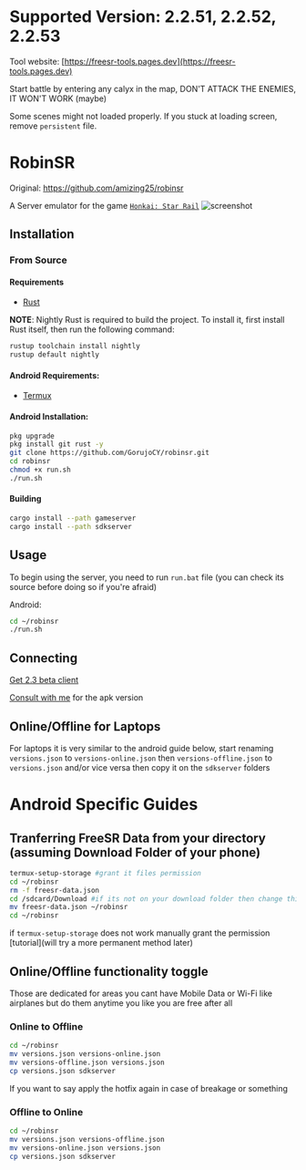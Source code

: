 # Supported Version: 2.2.51, 2.2.52, 2.2.53

Tool website: [https://freesr-tools.pages.dev](https://freesr-tools.pages.dev)

Start battle by entering any calyx in the map, DON'T ATTACK THE ENEMIES, IT WON'T WORK (maybe)

Some scenes might not loaded properly. If you stuck at loading screen, remove `persistent` file.

# RobinSR
Original: https://github.com/amizing25/robinsr


A Server emulator for the game [`Honkai: Star Rail`](https://hsr.hoyoverse.com/en-us/)
![screenshot](image.png)

## Installation

### From Source

#### Requirements

- [Rust](https://www.rust-lang.org/tools/install)

**NOTE**: Nightly Rust is required to build the project. To install it, first install
Rust itself, then run the following command:

```sh
rustup toolchain install nightly
rustup default nightly
```
#### Android Requirements:
- [Termux](https://github.com/termux/termux-app/releases/download/v0.118.0/termux-app_v0.118.0+github-debug_universal.apk)

#### Android Installation:

```sh
pkg upgrade
pkg install git rust -y
git clone https://github.com/GorujoCY/robinsr.git
cd robinsr
chmod +x run.sh
./run.sh
```

#### Building

```sh
cargo install --path gameserver
cargo install --path sdkserver
```
## Usage

To begin using the server, you need to run `run.bat` file (you can check its source before doing so if you're afraid)

Android: 

```sh
cd ~/robinsr
./run.sh
```

## Connecting
[Get 2.3 beta client](https://autopatchos.starrails.com/client/Beta/20240517111205_PZfNSHVLH509e76v/StarRail_.2.53.zip)

[Consult with me](https://gorujokun.cy/#contact) for the apk version

## Online/Offline for Laptops
For laptops it is very similar to the android guide below, start renaming  `versions.json` to `versions-online.json` then `versions-offline.json` to `versions.json` and/or vice versa then copy it on the `sdkserver` folders 
# Android Specific Guides

## Tranferring FreeSR Data from your directory (assuming Download Folder of your phone)
```sh
termux-setup-storage #grant it files permission
cd ~/robinsr 
rm -f freesr-data.json
cd /sdcard/Download #if its not on your download folder then change this to the directory that's in
mv freesr-data.json ~/robinsr
cd ~/robinsr
```
if `termux-setup-storage` does not work manually grant the permission
[tutorial](will try a more permanent method later)

## Online/Offline functionality toggle
Those are dedicated for areas you cant have Mobile Data or Wi-Fi like airplanes but do them anytime you like you are free after all

### Online to Offline
```sh
cd ~/robinsr
mv versions.json versions-online.json
mv versions-offline.json versions.json
cp versions.json sdkserver
```
If you want to say apply the hotfix again in case of breakage or something
### Offline to Online 
```sh
cd ~/robinsr
mv versions.json versions-offline.json
mv versions-online.json versions.json
cp versions.json sdkserver
```
